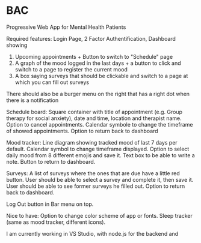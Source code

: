 # BAC
Progressive Web App for Mental Health Patients

Required features: Login Page, 2 Factor Authentification, Dashboard showing 
  1) Upcoming appointments + Button to switch to "Schedule" page
  2) A graph of the mood logged in the last days + a button to click and switch to a page to register the current mood
  3) A box saying surveys that should be clickable and switch to a page at which you can fill out surveys

There should also be a burger menu on the right that has a right dot when there is a notification

Schedule board: Square container with title of appointment (e.g. Group therapy for social anxiety), date and time, location and therapist name.
Option to cancel appointments. Calendar symbole to change the timeframe of showed appointments. Option to return back to dashboard

Mood tracker: Line diagram showing tracked mood of last 7 days per default. Calendar symbol to change timeframe displayed. Option to select daily mood from 8 different emojis and save it. Text box to be able to write a note. Button to return to dashboard.

Surveys: A list of surveys where the ones that are due have a little red button. User should be able to select a survey and complete it, then save it. User should be able to see former surveys he filled out. Option to return back to dashboard. 

Log Out button in Bar menu on top. 

Nice to have: Option to change color scheme of app or fonts. Sleep tracker (same as mood tracker, different icons). 

I am currently working in VS Studio, with node.js for the backend and
